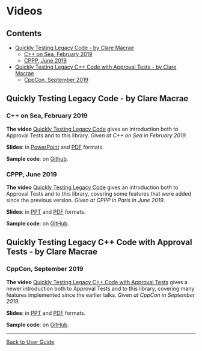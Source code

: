 <!--
GENERATED FILE - DO NOT EDIT
This file was generated by [MarkdownSnippets](https://github.com/SimonCropp/MarkdownSnippets).
Source File: /doc/mdsource/Videos.source.md
To change this file edit the source file and then execute ./run_markdown_templates.sh.
-->

<a id="top"></a>

# Videos


<!-- toc -->
## Contents

  * [Quickly Testing Legacy Code - by Clare Macrae](#quickly-testing-legacy-code---by-clare-macrae)
    * [C++ on Sea, February 2019](#c-on-sea-february-2019)
    * [CPPP, June 2019](#cppp-june-2019)
  * [Quickly Testing Legacy C++ Code with Approval Tests - by Clare Macrae](#quickly-testing-legacy-c-code-with-approval-tests---by-clare-macrae)
    * [CppCon, September 2019](#cppcon-september-2019)
<!-- endtoc -->



## Quickly Testing Legacy Code - by Clare Macrae

### C++ on Sea, February 2019

**The video** [Quickly Testing Legacy Code](https://youtu.be/dtm8V3TIB6k) gives an introduction both to Approval Tests and to this library. *Given at C++ on Sea in February 2019*.

**Slides**: in [PowerPoint](https://www.slideshare.net/ClareMacrae/quickly-testing-legacy-code) and [PDF](https://github.com/philsquared/cpponsea-slides/raw/master/2019/Clare%20Macrae%20-%20Quickly%20Testing%20Legacy%20Code.pdf) formats. 

**Sample code**: on [Github](https://github.com/claremacrae/cpponsea2019).

### CPPP, June 2019

**The video** [Quickly Testing Legacy Code](https://www.youtube.com/watch?v=JnoNTc-BmB8) gives an introduction both to Approval Tests and to this library, covering some features that were added since the previous version. *Given at CPPP in Paris in June 2019*.

**Slides**: in [PPT](https://www.slideshare.net/ClareMacrae/quickly-testing-legacy-code-cpppfr-2019-clare-macrae) and [PDF](https://github.com/cppp-france/CPPP-19/tree/master/quickly_testing_legacy_code-Clare_Macrae) formats. 

**Sample code**: on [GitHub](https://github.com/claremacrae/cppp2019).

## Quickly Testing Legacy C++ Code with Approval Tests - by Clare Macrae


### CppCon, September 2019

**The video** [Quickly Testing Legacy C++ Code with Approval Tests](https://www.youtube.com/watch?v=3GZHvcdq32s) gives a newer introduction both to Approval Tests and to this library, covering many features implemented since the earlier talks. *Given at CppCon in September 2019*.

**Slides**: in [PPT](https://www.slideshare.net/ClareMacrae/quickly-testing-legacy-c-code-with-approval-tests) and [PDF](https://github.com/CppCon/CppCon2019/tree/master/Presentations/quickly_testing_legacy_cpp_code_with_approval_tests) formats. 

**Sample code**: on [GitHub](https://github.com/claremacrae/ApprovalTests.cpp.Demos/tree/2019-09-cppcon).

---

[Back to User Guide](/doc/README.md#top)
